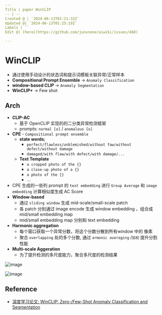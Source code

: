 ```yaml
---
Title | paper WinCLIP
-- | --
Created @ | `2024-06-13T01:21:32Z`
Updated @| `2024-06-13T01:25:19Z`
Labels | ``
Edit @| [here](https://github.com/junxnone/aiwiki/issues/468)

---
```

# WinCLIP

*   通过使用手动设计的状态词和提示词模板关联异常/正常样本
*   **Compositional Prompt Ensemble** -> `Anomaly Classification`
*   **window-based CLIP** -> `Anomaly Segmentation`
*   **WinCLIP+** -> Few shot

## Arch

*   **CLIP-AC**
    *   基于 OpenCLIP 实现的的二分类异常检测框架
    *   prompts: `normal [o]` / `anomalous [o]`
*   **CPE** - `Compositional prompt ensemble`
    *   **state words**;
        *   `perfect/flawless/unblemished/without faw/without defect/without damage`
        *   `damaged/with flaw/with defect/with damage/...`
    *   **Text Template**
        *   `a cropped photo of the {}`
        *   `a close-up photo of a {}`
        *   `a photo of the {}`
        *   ...
*   CPE 生成的一些列 prompt 的 `text embedding`  进行  `Group Average` 和 `image embedding` 计算相似度生成 AC Score
*   **Window-based**
    *   通过 `sliding window` 生成 mid-scale/small-scale patch
    *   各 patch 分别通过 image encode 生成 window embedding ，组合成 mid/small embedding map
    *   mid/small embedding map 分别和 text embedding&#x20;
*   **Harmonic aggregation**
    *   每个窗口获取一个异常分数，将这个分数分散到所有window 中的 像素
    *   聚合 `overlapping` 处的多个分数, 通过 `armonic averaging` /`加权` 提升分割性能
*   **Multi-scale Aggeration**
    *   为了提升检测的多尺度能力，聚合多尺度的检测结果

![image](https://github.com/junxnone/aiwiki/assets/2216970/9656a871-da52-4cdc-9980-7cb3593a6161)

![image](https://github.com/junxnone/aiwiki/assets/2216970/67a84c22-2995-41b6-8c53-4e8240d762c5)


## Reference
- [深度学习论文: WinCLIP: Zero-/Few-Shot Anomaly Classification and Segmentation](https://blog.csdn.net/shanglianlm/article/details/132432407)
